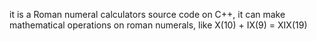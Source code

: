 it is a Roman numeral calculators source code on C++, it can make mathematical operations on roman numerals, like X(10) + IX(9) = XIX(19)
